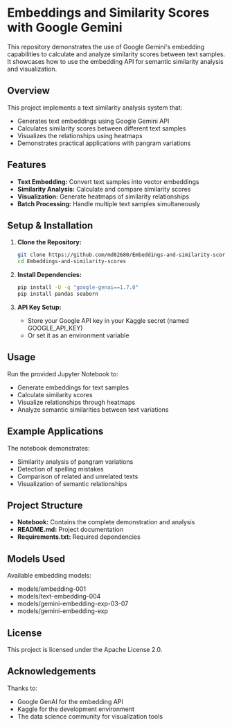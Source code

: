 # Embeddings and Similarity Scores with Google Gemini

This repository demonstrates the use of Google Gemini's embedding capabilities to calculate and analyze similarity scores between text samples. It showcases how to use the embedding API for semantic similarity analysis and visualization.

## Overview

This project implements a text similarity analysis system that:
- Generates text embeddings using Google Gemini API
- Calculates similarity scores between different text samples
- Visualizes the relationships using heatmaps
- Demonstrates practical applications with pangram variations

## Features

- **Text Embedding:** Convert text samples into vector embeddings
- **Similarity Analysis:** Calculate and compare similarity scores
- **Visualization:** Generate heatmaps of similarity relationships
- **Batch Processing:** Handle multiple text samples simultaneously

## Setup & Installation

1. **Clone the Repository:**
   ```bash
   git clone https://github.com/md82680/Embeddings-and-similarity-scores.git
   cd Embeddings-and-similarity-scores
   ```

2. **Install Dependencies:**
   ```bash
   pip install -U -q "google-genai==1.7.0"
   pip install pandas seaborn
   ```

3. **API Key Setup:**
   - Store your Google API key in your Kaggle secret (named GOOGLE_API_KEY)
   - Or set it as an environment variable

## Usage

Run the provided Jupyter Notebook to:
- Generate embeddings for text samples
- Calculate similarity scores
- Visualize relationships through heatmaps
- Analyze semantic similarities between text variations

## Example Applications

The notebook demonstrates:
- Similarity analysis of pangram variations
- Detection of spelling mistakes
- Comparison of related and unrelated texts
- Visualization of semantic relationships

## Project Structure

- **Notebook:** Contains the complete demonstration and analysis
- **README.md:** Project documentation
- **Requirements.txt:** Required dependencies

## Models Used

Available embedding models:
- models/embedding-001
- models/text-embedding-004
- models/gemini-embedding-exp-03-07
- models/gemini-embedding-exp

## License

This project is licensed under the Apache License 2.0.

## Acknowledgements

Thanks to:
- Google GenAI for the embedding API
- Kaggle for the development environment
- The data science community for visualization tools
